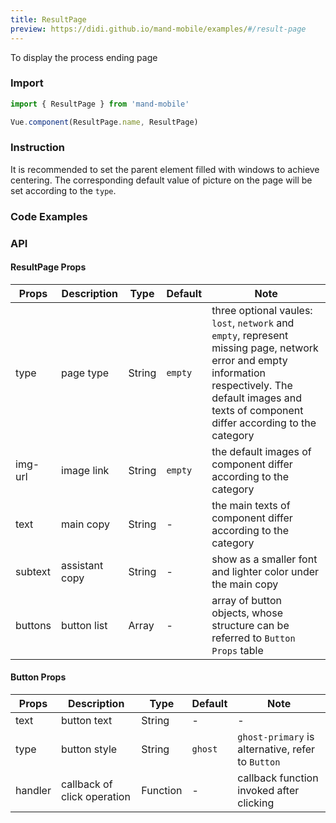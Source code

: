 ```yaml
---
title: ResultPage
preview: https://didi.github.io/mand-mobile/examples/#/result-page
---
```


To display the process ending page

### Import

```javascript
import { ResultPage } from 'mand-mobile'

Vue.component(ResultPage.name, ResultPage)
```

### Instruction

It is recommended to set the parent element filled with windows to achieve centering. The corresponding default value of picture on the page will be set according to the `type`.

### Code Examples
<!-- DEMO -->

### API

#### ResultPage Props
|Props | Description | Type | Default | Note|
|----|-----|------|------|------|
|type | page type | String | `empty` | three optional vaules: `lost`, `network` and `empty`, represent missing page, network error and empty information respectively. The default images and texts of component differ according to the category|
|img-url | image link | String |`empty` | the default images of component differ according to the category |
|text | main copy | String | - | the main texts of component differ according to the category |
|subtext | assistant copy | String | - | show as a smaller font and lighter color under the main copy|
|buttons | button list | Array | - | array of button objects, whose structure can be referred to `Button Props` table|

#### Button Props
|Props | Description | Type | Default | Note|
|----|-----|------|------|------|
|text | button text | String | - | - |
|type | button style | String | `ghost` |`ghost-primary` is alternative, refer to `Button` |
|handler | callback of click operation | Function | - | callback function invoked after clicking |
